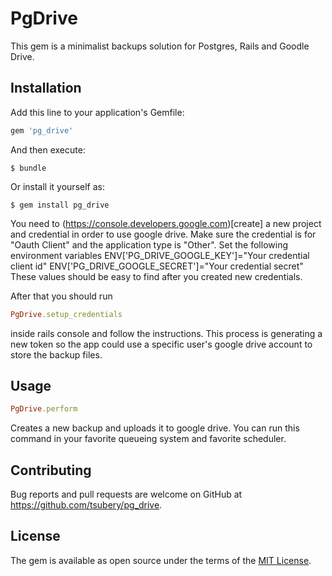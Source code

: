 # PgDrive

This gem is a minimalist backups solution for Postgres, Rails and Goodle Drive.

## Installation

Add this line to your application's Gemfile:

```ruby
gem 'pg_drive'
```

And then execute:

    $ bundle

Or install it yourself as:

    $ gem install pg_drive

You need to (https://console.developers.google.com)[create] a new project and credential in order to use google drive. Make sure the credential is for "Oauth Client" and the application type is "Other".
Set the following environment variables 
ENV['PG_DRIVE_GOOGLE_KEY']="Your credential client id"
ENV['PG_DRIVE_GOOGLE_SECRET']="Your credential secret"
These values should be easy to find after you created new credentials.

After that you should run 
```ruby
PgDrive.setup_credentials
```
inside rails console and follow the instructions. This process is generating a new token so the app could use a specific user's google drive account to store the backup files.

## Usage

```ruby
PgDrive.perform
```
Creates a new backup and uploads it to google drive.
You can run this command in your favorite queueing system and favorite scheduler.

## Contributing

Bug reports and pull requests are welcome on GitHub at https://github.com/tsubery/pg_drive.


## License

The gem is available as open source under the terms of the [MIT License](http://opensource.org/licenses/MIT).

